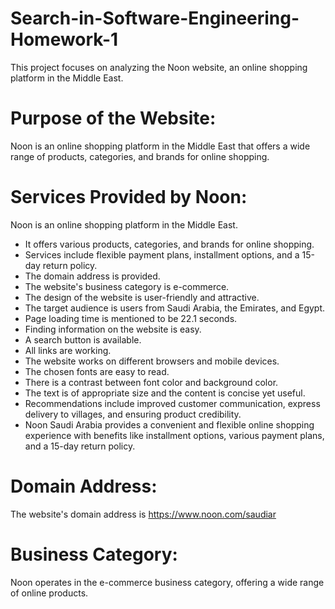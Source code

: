 # Search-in-Software-Engineering-Homework-1
This project focuses on analyzing the Noon website, an online shopping platform in the Middle East. 

# Purpose of the Website:
Noon is an online shopping platform in the Middle East that offers a wide range of products, categories, and brands for online shopping.

# Services Provided by Noon:
Noon is an online shopping platform in the Middle East.
* It offers various products, categories, and brands for online shopping.
* Services include flexible payment plans, installment options, and a 15-day return policy.
* The domain address is provided.
* The website's business category is e-commerce.
* The design of the website is user-friendly and attractive.
* The target audience is users from Saudi Arabia, the Emirates, and Egypt.
* Page loading time is mentioned to be 22.1 seconds.
* Finding information on the website is easy.
* A search button is available.
* All links are working.
* The website works on different browsers and mobile devices.
* The chosen fonts are easy to read.
* There is a contrast between font color and background color.
* The text is of appropriate size and the content is concise yet useful.
* Recommendations include improved customer communication, express delivery to villages, and ensuring product credibility.
* Noon Saudi Arabia provides a convenient and flexible online shopping experience with benefits like installment options, various payment plans, and a 15-day return policy.

# Domain Address:
The website's domain address is
 https://www.noon.com/saudiar

# Business Category:
Noon operates in the e-commerce business category, offering a wide range of online products.
